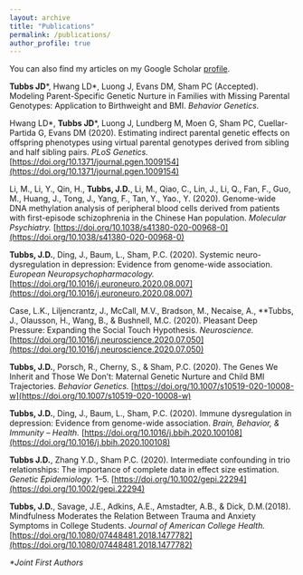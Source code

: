 ```yaml
---
layout: archive
title: "Publications"
permalink: /publications/
author_profile: true
---
```


You can also find my articles on my Google Scholar [profile](https://scholar.google.com/citations?user=o7kp79QAAAAJ&hl=en&oi=ao).

**Tubbs JD***, Hwang LD*, Luong J, Evans DM, Sham PC (Accepted). Modeling Parent-Specific Genetic Nurture in Families with Missing Parental Genotypes: Application to Birthweight and BMI. _Behavior Genetics._

Hwang LD*, **Tubbs JD***, Luong J, Lundberg M, Moen G, Sham PC, Cuellar-Partida G, Evans DM (2020). Estimating indirect parental genetic effects on offspring phenotypes using virtual parental genotypes derived from sibling and half sibling pairs. _PLoS Genetics._ [https://doi.org/10.1371/journal.pgen.1009154](https://doi.org/10.1371/journal.pgen.1009154)

Li, M., Li, Y., Qin, H., **Tubbs, J.D.**, Li, M., Qiao, C., Lin, J., Li, Q., Fan, F., Guo, M., Huang, J., Tong, J., Yang, F., Tan, Y., Yao., Y. (2020). Genome-wide DNA methylation analysis of peripheral blood cells derived from patients with first-episode schizophrenia in the Chinese Han population. _Molecular Psychiatry._ [https://doi.org/10.1038/s41380-020-00968-0](https://doi.org/10.1038/s41380-020-00968-0)

**Tubbs, J.D.**, Ding, J., Baum, L., Sham, P.C. (2020). Systemic neuro-dysregulation in depression: Evidence from genome-wide association. _European Neuropsychopharmacology._ [https://doi.org/10.1016/j.euroneuro.2020.08.007](https://doi.org/10.1016/j.euroneuro.2020.08.007)

Case, L.K., Liljencrantz, J., McCall, M.V., Bradson, M., Necaise, A., **Tubbs, J., Olausson, H., Wang, B., & Bushnell, M.C. (2020). Pleasant Deep Pressure: Expanding the Social Touch Hypothesis. _Neuroscience._ [https://doi.org/10.1016/j.neuroscience.2020.07.050](https://doi.org/10.1016/j.neuroscience.2020.07.050)

**Tubbs, J.D.**, Porsch, R., Cherny, S., & Sham, P.C. (2020). The Genes We Inherit and Those We Don’t: Maternal Genetic Nurture and Child BMI Trajectories. _Behavior Genetics._ [https://doi.org/10.1007/s10519-020-10008-w](https://doi.org/10.1007/s10519-020-10008-w)

**Tubbs, J.D.**, Ding, J., Baum, L., Sham, P.C. (2020). Immune dysregulation in depression: Evidence from genome-wide association. _Brain, Behavior, & Immunity – Health._ [https://doi.org/10.1016/j.bbih.2020.100108](https://doi.org/10.1016/j.bbih.2020.100108)

**Tubbs J.D.**, Zhang Y.D., Sham P.C. (2020). Intermediate confounding in trio relationships: The importance of complete data in effect size estimation. _Genetic Epidemiology._ 1–5. [https://doi.org/10.1002/gepi.22294](https://doi.org/10.1002/gepi.22294)

**Tubbs, J.D.**, Savage, J.E., Adkins, A.E., Amstadter, A.B., & Dick, D.M.(2018). Mindfulness Moderates the Relation Between Trauma and Anxiety Symptoms in College Students. _Journal of American College Health._ [https://doi.org/10.1080/07448481.2018.1477782](https://doi.org/10.1080/07448481.2018.1477782)

_*Joint First Authors_

